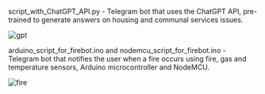 script_with_ChatGPT_API.py - Telegram bot that uses the ChatGPT API, pre-trained to generate answers on housing and communal services issues.

![gpt](https://github.com/user-attachments/assets/02b019a6-d486-40f1-a535-4c74a29c7aef)

arduino_script_for_firebot.ino and nodemcu_script_for_firebot.ino - Telegram bot that notifies the user when a fire occurs using fire, gas and temperature sensors, Arduino microcontroller and NodeMCU.

![fire](https://github.com/user-attachments/assets/6186af54-9de0-4334-a75c-f6c77ca10e6c)
